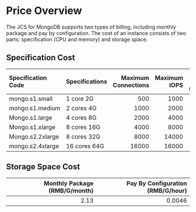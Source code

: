 # Price Overview
 The JCS for MongoDB supports two types of billing, including monthly package and pay by configuration. The cost of an instance consists of two parts: specification (CPU and memory) and storage space.
 ## Specification Cost
 Specification Code | Specifications | Maximum Connections | Maximum IOPS | Monthly Package (RMB/Month) | Pay By Configuration (RMB/Hour)
:---|:--- |---: |---: |---: |---: 
mongo.s1.small	| 1 core 2G	| 500	| 1000	| 285.00	| 0.59 
mongo.s1.medium | 2 cores 4G | 1000 | 2000 | 570.00 | 1.19 
Mongo.s1.large | 4 cores 8G | 2000 | 4000 | 1050.00 | 2.19 
Mongo.s1.xlarge | 8 cores 16G | 4000 | 8000 | 2000.00 | 4.17 
Mongo.s2.2xlarge | 8 cores 32G | 8000 | 14000 | 3800.00 | 7.92 
mongo.s2.4xlarge	| 16 cores 64G	| 16000	| 16000	| 7600.00	| 15.83
 ## Storage Space Cost
 Monthly Package (RMB/G/month) | Pay By Configuration (RMB/G/hour)
---:|---:
2.13 | 0.0046

